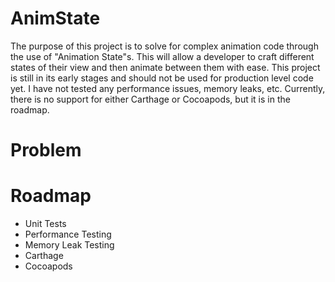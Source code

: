 # AnimState

The purpose of this project is to solve for complex animation code through the use of "Animation State"s.  This will allow a developer to craft different states of their view and then animate between them with ease.  This project is still in its early stages and should not be used for production level code yet.  I have not tested any performance issues, memory leaks, etc.  Currently, there is no support for either Carthage or Cocoapods, but it is in the roadmap.

# Problem


# Roadmap
* Unit Tests
* Performance Testing
* Memory Leak Testing
* Carthage
* Cocoapods
